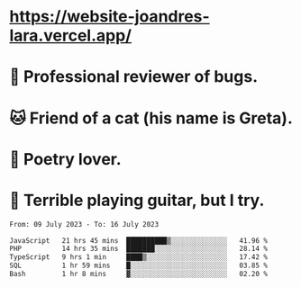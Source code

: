 # https://website-joandres-lara.vercel.app/
# 🐛 Professional reviewer of bugs.
# 🐱 Friend of a cat (his name is Greta).
# 📜 Poetry lover.
# 🎸 Terrible playing guitar, but I try.

<!--START_SECTION:waka-->

```txt
From: 09 July 2023 - To: 16 July 2023

JavaScript   21 hrs 45 mins  ██████████▒░░░░░░░░░░░░░░   41.96 %
PHP          14 hrs 35 mins  ███████░░░░░░░░░░░░░░░░░░   28.14 %
TypeScript   9 hrs 1 min     ████▒░░░░░░░░░░░░░░░░░░░░   17.42 %
SQL          1 hr 59 mins    █░░░░░░░░░░░░░░░░░░░░░░░░   03.85 %
Bash         1 hr 8 mins     ▓░░░░░░░░░░░░░░░░░░░░░░░░   02.20 %
```

<!--END_SECTION:waka-->
